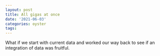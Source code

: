 ```yaml
---
layout: post
title: All gigas at once
date: '2021-06-03'
categories: oyster
tags:
---
```


What if we start with current data and worked our way back to see if an integration of data was fruitful.
